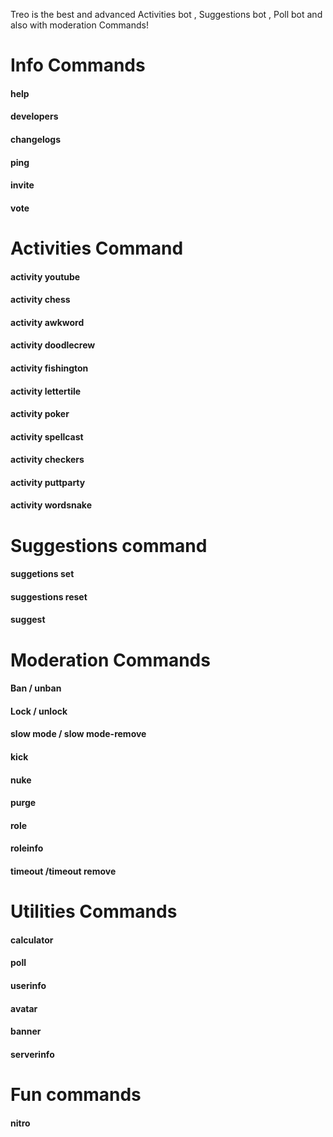 Treo is the best and advanced Activities bot , Suggestions bot , Poll bot and also with moderation Commands!<br>
<H1>Info Commands</H1>
<H4> help
<H4> developers
<H4> changelogs
<H4> ping
<H4> invite
<H4> vote
<H1>Activities Command</H1>
<H4> activity youtube
<H4> activity chess
<H4> activity awkword
<H4> activity doodlecrew
<H4> activity fishington
<H4> activity lettertile
<H4> activity poker
<H4> activity spellcast
<H4> activity checkers
<H4> activity puttparty
<H4> activity wordsnake
<H1>Suggestions command</H1>
<H4> suggetions set
<H4> suggestions reset
<H4> suggest
<H1>Moderation Commands</H1>
<H4> Ban / unban
<H4> Lock / unlock
<H4> slow mode / slow mode-remove
<H4> kick
<H4> nuke
<H4> purge
<H4> role 
<H4> roleinfo
<H4> timeout /timeout remove
<H1>Utilities Commands</H1>
<H4> calculator
<H4> poll
<H4> userinfo
<H4> avatar
<H4> banner
<H4> serverinfo
<H1>Fun commands</H1>
<H4> nitro
